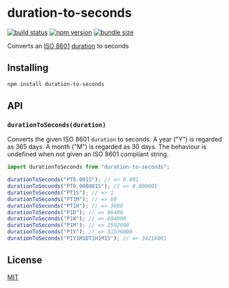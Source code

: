 # duration-to-seconds

[![build status](https://github.com/rtomrud/duration-to-seconds/workflows/ci/badge.svg)](https://github.com/rtomrud/duration-to-seconds/actions?query=branch%3Amaster+workflow%3Aci)
[![npm version](https://badgen.net/npm/v/duration-to-seconds)](https://www.npmjs.com/package/duration-to-seconds)
[![bundle size](https://badgen.net/bundlephobia/minzip/duration-to-seconds)](https://bundlephobia.com/result?p=duration-to-seconds)

Converts an [ISO 8601](http://xml.coverpages.org/ISO-FDIS-8601.pdf
) [duration](https://en.wikipedia.org/wiki/ISO_8601#Durations) to seconds

## Installing

```bash
npm install duration-to-seconds
```

## API

### `durationToSeconds(duration)`

Converts the given ISO 8601 `duration` to seconds. A year ("Y") is regarded as 365 days. A month ("M") is regarded as 30 days. The behaviour is undefined when not given an ISO 8601 compliant string.

```js
import durationToSeconds from "duration-to-seconds";

durationToSeconds("PT0.001S"); // => 0.001
durationToSeconds("PT0.000001S"); // => 0.000001
durationToSeconds("PT1S"); // => 1
durationToSeconds("PT1M"); // => 60
durationToSeconds("PT1H"); // => 3600
durationToSeconds("P1D"); // => 86400
durationToSeconds("P1W"); // => 604800
durationToSeconds("P1M"); // => 2592000
durationToSeconds("P1Y"); // => 31536000
durationToSeconds("P1Y1M1DT1H1M1S"); // => 34218061
```

## License

[MIT](./LICENSE)
